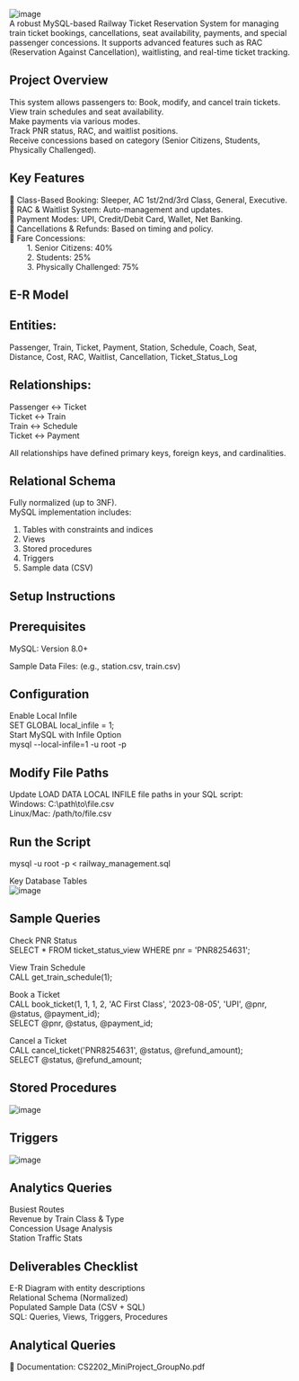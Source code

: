 ![image](https://github.com/user-attachments/assets/9cd19f44-bb87-47a2-ac90-e06ac42190f0)
<br/>A robust MySQL-based Railway Ticket Reservation System for managing train ticket bookings, cancellations, seat availability, payments, and special passenger concessions. It supports advanced features such as RAC (Reservation Against Cancellation), waitlisting, and real-time ticket tracking.

## Project Overview</br>
This system allows passengers to:
Book, modify, and cancel train tickets.</br>
View train schedules and seat availability.<br/>
Make payments via various modes.<br/>
Track PNR status, RAC, and waitlist positions.<br/>
Receive concessions based on category (Senior Citizens, Students, Physically Challenged).<br/>

## Key Features<br/>
🔹 Class-Based Booking: Sleeper, AC 1st/2nd/3rd Class, General, Executive.<br/>
🔹 RAC & Waitlist System: Auto-management and updates.<br/>
🔹 Payment Modes: UPI, Credit/Debit Card, Wallet, Net Banking.<br/>
🔹 Cancellations & Refunds: Based on timing and policy.<br/>
🔹 Fare Concessions:<br/>
&nbsp;&nbsp;&nbsp;&nbsp;&nbsp;&nbsp;&nbsp;&nbsp;1. Senior Citizens: 40%<br/>
&nbsp;&nbsp;&nbsp;&nbsp;&nbsp;&nbsp;&nbsp;&nbsp;2. Students: 25%<br/>
&nbsp;&nbsp;&nbsp;&nbsp;&nbsp;&nbsp;&nbsp;&nbsp;3. Physically Challenged: 75%<br/>

## E-R Model<br/>
## Entities:<br/>
Passenger, Train, Ticket, Payment, Station, Schedule, Coach, Seat, Distance, Cost, RAC, Waitlist, Cancellation, Ticket_Status_Log<br/>
## Relationships:<br/>
Passenger ↔️ Ticket<br/>
Ticket ↔️ Train<br/>
Train ↔️ Schedule<br/>
Ticket ↔️ Payment<br/>

All relationships have defined primary keys, foreign keys, and cardinalities.<br/>

## Relational Schema<br/>
Fully normalized (up to 3NF).<br/>
MySQL implementation includes:<br/>
1.  Tables with constraints and indices<br/>
2.  Views<br/>
3.  Stored procedures<br/>
4.  Triggers<br/>
5.  Sample data (CSV)<br/>

## Setup Instructions<br/>

## Prerequisites<br/>
MySQL: Version 8.0+<br/>

Sample Data Files: (e.g., station.csv, train.csv)<br/>

## Configuration<br/>
Enable Local Infile<br/>
SET GLOBAL local_infile = 1;<br/>
Start MySQL with Infile Option<br/>
mysql --local-infile=1 -u root -p<br/>

## Modify File Paths<br/>
Update LOAD DATA LOCAL INFILE file paths in your SQL script:<br/>
Windows: C:\\path\\to\\file.csv<br/>
Linux/Mac: /path/to/file.csv<br/>
## Run the Script<br/>
mysql -u root -p < railway_management.sql<br/>

Key Database Tables<br/>
![image](https://github.com/user-attachments/assets/352f1083-43b9-4e8d-a38f-dcda3030e641)<br/>

## Sample Queries<br/>

Check PNR Status<br/>
SELECT * FROM ticket_status_view WHERE pnr = 'PNR8254631';<br/>

View Train Schedule<br/>
CALL get_train_schedule(1);<br/>

Book a Ticket<br/>
CALL book_ticket(1, 1, 1, 2, 'AC First Class', '2023-08-05', 'UPI', @pnr, @status, @payment_id);<br/>
SELECT @pnr, @status, @payment_id;<br/>

Cancel a Ticket<br/>
CALL cancel_ticket('PNR8254631', @status, @refund_amount);<br/>
SELECT @status, @refund_amount;<br/>

## Stored Procedures<br/>
![image](https://github.com/user-attachments/assets/ed7eed95-1adb-48a4-b1fc-335baf8bf725)<br/>

## Triggers<br/>
![image](https://github.com/user-attachments/assets/931cd825-54c1-4b6b-b88b-609ff18fad4c)<br/>

## Analytics Queries</br>
 Busiest Routes</br>
 Revenue by Train Class & Type</br>
 Concession Usage Analysis</br>
 Station Traffic Stats</br>
 
## Deliverables Checklist</br>
   E-R Diagram with entity descriptions</br>
   Relational Schema (Normalized)</br>
   Populated Sample Data (CSV + SQL)</br>
   SQL: Queries, Views, Triggers, Procedures</br>

## Analytical Queries</br>
 📄 Documentation: CS2202_MiniProject_GroupNo.pdf








   
